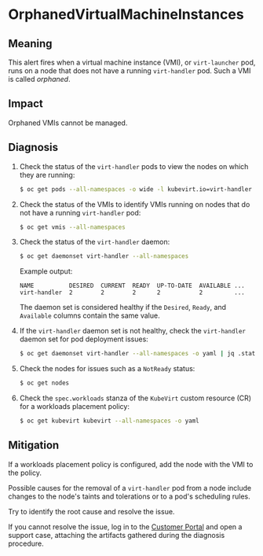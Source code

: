 # OrphanedVirtualMachineInstances

## Meaning

This alert fires when a virtual machine instance (VMI), or `virt-launcher`
pod, runs on a node that does not have a running `virt-handler` pod.
Such a VMI is called _orphaned_.

## Impact

Orphaned VMIs cannot be managed.

## Diagnosis

1. Check the status of the `virt-handler` pods to view the nodes on
   which they are running:

   ```bash
   $ oc get pods --all-namespaces -o wide -l kubevirt.io=virt-handler
   ```

2. Check the status of the VMIs to identify VMIs running on nodes
   that do not have a running `virt-handler` pod:

   ```bash
   $ oc get vmis --all-namespaces
   ```

3. Check the status of the `virt-handler` daemon:

   ```bash
   $ oc get daemonset virt-handler --all-namespaces
   ```

   Example output:

   ```text
   NAME          DESIRED  CURRENT  READY  UP-TO-DATE  AVAILABLE ...
   virt-handler  2        2        2      2           2         ...
   ```

   The daemon set is considered healthy if the `Desired`, `Ready`,
   and `Available` columns contain the same value.

4. If the `virt-handler` daemon set is not healthy, check the `virt-handler`
   daemon set for pod deployment issues:

   ```bash
   $ oc get daemonset virt-handler --all-namespaces -o yaml | jq .status
   ```

5. Check the nodes for issues such as a `NotReady` status:

   ```bash
   $ oc get nodes
   ```

6. Check the `spec.workloads` stanza of the `KubeVirt` custom resource
(CR) for a workloads placement policy:

   ```bash
   $ oc get kubevirt kubevirt --all-namespaces -o yaml
   ```

## Mitigation

If a workloads placement policy is configured, add the node with the
VMI to the policy.

Possible causes for the removal of a `virt-handler` pod from a node
include changes to the node's taints and tolerations or to a pod's
scheduling rules.

Try to identify the root cause and resolve the issue.

If you cannot resolve the issue, log in to the
[Customer Portal](https://access.redhat.com) and open a support case,
attaching the artifacts gathered during the diagnosis procedure.
